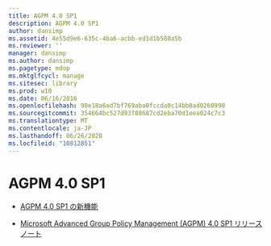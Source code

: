 ```yaml
---
title: AGPM 4.0 SP1
description: AGPM 4.0 SP1
author: dansimp
ms.assetid: 4e55d9e6-635c-4ba6-acbb-ed1d1b580a5b
ms.reviewer: ''
manager: dansimp
ms.author: dansimp
ms.pagetype: mdop
ms.mktglfcycl: manage
ms.sitesec: library
ms.prod: w10
ms.date: 06/16/2016
ms.openlocfilehash: 98e18a6ad7bf769aba0fccda0c14bb8ad0260990
ms.sourcegitcommit: 354664bc527d93f80687cd2eba70d1eea024c7c3
ms.translationtype: MT
ms.contentlocale: ja-JP
ms.lasthandoff: 06/26/2020
ms.locfileid: "10812851"
---
```

# AGPM 4.0 SP1


-   [AGPM 4.0 SP1 の新機能](whats-new-in-agpm-40-sp1.md)

-   [Microsoft Advanced Group Policy Management (AGPM) 4.0 SP1 リリース ノート](release-notes-for-microsoft-advanced-group-policy-management-40-sp1.md)

 

 





